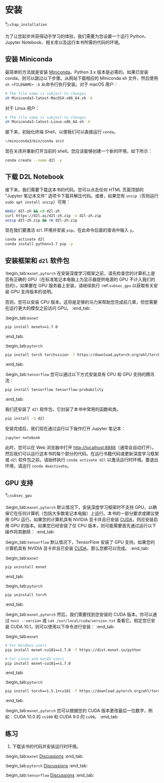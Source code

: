 # 安装
:label:`chap_installation`

为了让您起步并获得动手学习的体验，我们需要为您设置一个运行 Python、Jupyter Notebook、相关库以及运行本书所需的代码的环境。

## 安装 Miniconda

最简单的方法就是安装 [Miniconda](https://conda.io/en/latest/miniconda.html)。Python 3.x 版本是必需的。如果已安装 conda，则可以跳过以下步骤。从网站下载相应的 Miniconda sh 文件，然后使用 `sh <FILENAME> -b` 从命令行执行安装。对于 macOS 用户：

```bash
# The file name is subject to changes
sh Miniconda3-latest-MacOSX-x86_64.sh -b
```

对于 Linux 用户：

```bash
# The file name is subject to changes
sh Miniconda3-latest-Linux-x86_64.sh -b
```

接下来，初始化终端 Shell，以便我们可以直接运行 `conda`。

```bash
~/miniconda3/bin/conda init
```

现在关闭并重新打开当前的 shell。您应该能够创建一个新的环境，如下所示：

```bash
conda create --name d2l -y
```

## 下载 D2L Notebook

接下来，我们需要下载这本书的代码。您可以点击任何 HTML 页面顶部的 “Jupyter 笔记本文件” 选项卡下载并解压代码。或者，如果您有 `unzip`（否则运行 `sudo apt install unzip`）可用：

```bash
mkdir d2l-zh && cd d2l-zh
curl https://d2l.ai/d2l-zh.zip -o d2l-zh.zip
unzip d2l-zh.zip && rm d2l-zh.zip
```

现在我们要激活 `d2l` 环境并安装 `pip`。在此命令后面的查询中输入 `y`。

```bash
conda activate d2l
conda install python=3.7 pip -y
```

## 安装框架和 `d2l` 软件包

:begin_tab:`mxnet,pytorch`
在安装深度学习框架之前，请先检查您的计算机上是否有正确的 GPU（在标准笔记本电脑上为显示器提供电源的 GPU 不计入我们的目的）。如果要在 GPU 服务器上安装，请继续执行 :ref:`subsec_gpu` 以获取有关安装 GPU 支持版本的说明。

否则，您可以安装 CPU 版本。这将是足够的马力来帮助您完成前几章，但您需要在运行更大的模型之前访问 GPU。
:end_tab:

:begin_tab:`mxnet`
```bash
pip install mxnet==1.7.0
```
:end_tab:

:begin_tab:`pytorch`
```bash
pip install torch torchvision -f https://download.pytorch.org/whl/torch_stable.html
```
:end_tab:

:begin_tab:`tensorflow`
您可以通过以下方式安装具有 CPU 和 GPU 支持的腾讯流：

```bash
pip install tensorflow tensorflow-probability
```
:end_tab:

我们还安装了 `d2l` 软件包，它封装了本书中常用的函数和类。

```bash
pip install -U d2l
```

安装完成后，我们现在通过运行以下操作打开 Jupyter 笔记本：

```bash
jupyter notebook
```

此时，您可以在 Web 浏览器中打开 <http://localhost:8888>（通常会自动打开）。然后我们可以运行这本书的每个部分的代码。在运行书籍代码或更新深度学习框架或 `d2l` 软件包之前，请始终执行 `conda activate d2l` 以激活运行时环境。要退出环境，请运行 `conda deactivate`。

## GPU 支持
:label:`subsec_gpu`

:begin_tab:`mxnet,pytorch`
默认情况下，安装深度学习框架时不支持 GPU，以确保它在任何计算机（包括大多数笔记本电脑）上运行。本书的一部分要求或建议使用 GPU 运行。如果您的计算机具有 NVIDIA 显卡并且已安装 [CUDA](https://developer.nvidia.com/cuda-downloads)，则应安装启用 GPU 的版本。如果您已经安装了仅 CPU 版本，则可能需要首先通过运行以下操作将其删除：
:end_tab:

:begin_tab:`tensorflow`
默认情况下，TensorFlow 安装了 GPU 支持。如果您的计算机具有 NVIDIA 显卡并且已安装 [CUDA](https://developer.nvidia.com/cuda-downloads)，那么您都可以完成。
:end_tab:

:begin_tab:`mxnet`
```bash
pip uninstall mxnet
```
:end_tab:

:begin_tab:`pytorch`
```bash
pip uninstall torch
```
:end_tab:

:begin_tab:`mxnet,pytorch`
然后，我们需要找到您安装的 CUDA 版本。你可以通过 `nvcc --version` 或 `cat /usr/local/cuda/version.txt` 查看它。假定您已安装 CUDA 10.1，则可以使用以下命令进行安装：
:end_tab:

:begin_tab:`mxnet`
```bash
# For Windows users
pip install mxnet-cu101==1.7.0 -f https://dist.mxnet.io/python

# For Linux and macOS users
pip install mxnet-cu101==1.7.0
```
:end_tab:

:begin_tab:`pytorch`
```bash
pip install torch==1.5.1+cu101 -f https://download.pytorch.org/whl/torch_stable.html
```
:end_tab:

:begin_tab:`mxnet,pytorch`
您可以根据您的 CUDA 版本更改最后一位数字，例如：CUDA 10.0 的 `cu100` 和 CUDA 9.0 的 `cu90`。
:end_tab:

## 练习

1. 下载该书的代码并安装运行时环境。

:begin_tab:`mxnet`
[Discussions](https://discuss.d2l.ai/t/23)
:end_tab:

:begin_tab:`pytorch`
[Discussions](https://discuss.d2l.ai/t/24)
:end_tab:

:begin_tab:`tensorflow`
[Discussions](https://discuss.d2l.ai/t/436)
:end_tab:
